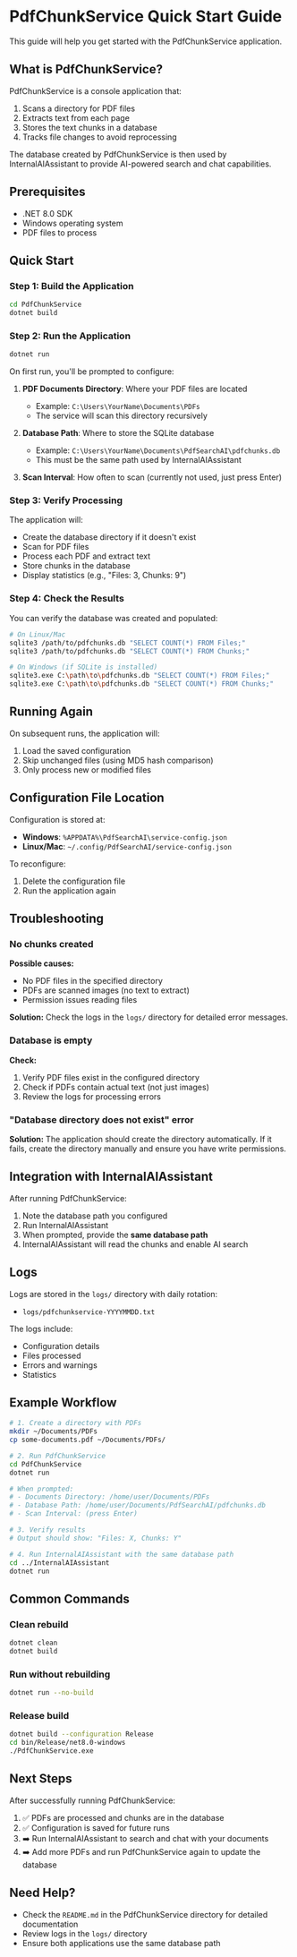 # PdfChunkService Quick Start Guide

This guide will help you get started with the PdfChunkService application.

## What is PdfChunkService?

PdfChunkService is a console application that:
1. Scans a directory for PDF files
2. Extracts text from each page
3. Stores the text chunks in a database
4. Tracks file changes to avoid reprocessing

The database created by PdfChunkService is then used by InternalAIAssistant to provide AI-powered search and chat capabilities.

## Prerequisites

- .NET 8.0 SDK
- Windows operating system
- PDF files to process

## Quick Start

### Step 1: Build the Application

```bash
cd PdfChunkService
dotnet build
```

### Step 2: Run the Application

```bash
dotnet run
```

On first run, you'll be prompted to configure:

1. **PDF Documents Directory**: Where your PDF files are located
   - Example: `C:\Users\YourName\Documents\PDFs`
   - The service will scan this directory recursively

2. **Database Path**: Where to store the SQLite database
   - Example: `C:\Users\YourName\Documents\PdfSearchAI\pdfchunks.db`
   - This must be the same path used by InternalAIAssistant

3. **Scan Interval**: How often to scan (currently not used, just press Enter)

### Step 3: Verify Processing

The application will:
- Create the database directory if it doesn't exist
- Scan for PDF files
- Process each PDF and extract text
- Store chunks in the database
- Display statistics (e.g., "Files: 3, Chunks: 9")

### Step 4: Check the Results

You can verify the database was created and populated:

```bash
# On Linux/Mac
sqlite3 /path/to/pdfchunks.db "SELECT COUNT(*) FROM Files;"
sqlite3 /path/to/pdfchunks.db "SELECT COUNT(*) FROM Chunks;"

# On Windows (if SQLite is installed)
sqlite3.exe C:\path\to\pdfchunks.db "SELECT COUNT(*) FROM Files;"
sqlite3.exe C:\path\to\pdfchunks.db "SELECT COUNT(*) FROM Chunks;"
```

## Running Again

On subsequent runs, the application will:
1. Load the saved configuration
2. Skip unchanged files (using MD5 hash comparison)
3. Only process new or modified files

## Configuration File Location

Configuration is stored at:
- **Windows**: `%APPDATA%\PdfSearchAI\service-config.json`
- **Linux/Mac**: `~/.config/PdfSearchAI/service-config.json`

To reconfigure:
1. Delete the configuration file
2. Run the application again

## Troubleshooting

### No chunks created

**Possible causes:**
- No PDF files in the specified directory
- PDFs are scanned images (no text to extract)
- Permission issues reading files

**Solution:** Check the logs in the `logs/` directory for detailed error messages.

### Database is empty

**Check:**
1. Verify PDF files exist in the configured directory
2. Check if PDFs contain actual text (not just images)
3. Review the logs for processing errors

### "Database directory does not exist" error

**Solution:** The application should create the directory automatically. If it fails, create the directory manually and ensure you have write permissions.

## Integration with InternalAIAssistant

After running PdfChunkService:

1. Note the database path you configured
2. Run InternalAIAssistant
3. When prompted, provide the **same database path**
4. InternalAIAssistant will read the chunks and enable AI search

## Logs

Logs are stored in the `logs/` directory with daily rotation:
- `logs/pdfchunkservice-YYYYMMDD.txt`

The logs include:
- Configuration details
- Files processed
- Errors and warnings
- Statistics

## Example Workflow

```bash
# 1. Create a directory with PDFs
mkdir ~/Documents/PDFs
cp some-documents.pdf ~/Documents/PDFs/

# 2. Run PdfChunkService
cd PdfChunkService
dotnet run

# When prompted:
# - Documents Directory: /home/user/Documents/PDFs
# - Database Path: /home/user/Documents/PdfSearchAI/pdfchunks.db
# - Scan Interval: (press Enter)

# 3. Verify results
# Output should show: "Files: X, Chunks: Y"

# 4. Run InternalAIAssistant with the same database path
cd ../InternalAIAssistant
dotnet run
```

## Common Commands

### Clean rebuild
```bash
dotnet clean
dotnet build
```

### Run without rebuilding
```bash
dotnet run --no-build
```

### Release build
```bash
dotnet build --configuration Release
cd bin/Release/net8.0-windows
./PdfChunkService.exe
```

## Next Steps

After successfully running PdfChunkService:

1. ✅ PDFs are processed and chunks are in the database
2. ✅ Configuration is saved for future runs
3. ➡️ Run InternalAIAssistant to search and chat with your documents
4. ➡️ Add more PDFs and run PdfChunkService again to update the database

## Need Help?

- Check the `README.md` in the PdfChunkService directory for detailed documentation
- Review logs in the `logs/` directory
- Ensure both applications use the same database path
